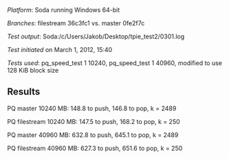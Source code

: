 *Platform*: Soda running Windows 64-bit

*Branches*: filestream 36c3fc1 vs. master 0fe2f7c

*Test output*: Soda:/c/Users/Jakob/Desktop/tpie_test2/0301.log

*Test initiated* on March 1, 2012, 15:40

*Tests used*: pq_speed_test 1 10240, pq_speed_test 1 40960, modified to use 128
KiB block size

Results
-------

PQ master 10240 MB: 148.8 to push, 146.8 to pop, k = 2489

PQ filestream 10240 MB: 147.5 to push, 168.2 to pop, k = 250

PQ master 40960 MB: 632.8 to push, 645.1 to pop, k = 2489

PQ filestream 40960 MB: 627.3 to push, 651.6 to pop, k = 250
